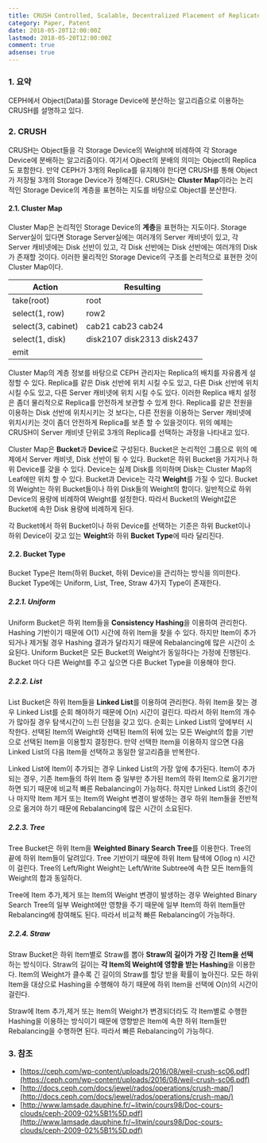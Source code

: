 ```yaml
---
title: CRUSH Controlled, Scalable, Decentralized Placement of Replicated Data
category: Paper, Patent
date: 2018-05-20T12:00:00Z
lastmod: 2018-05-20T12:00:00Z
comment: true
adsense: true
---
```


### 1. 요약

CEPH에서 Object(Data)를 Storage Device에 분산하는 알고리즘으로 이용하는 CRUSH를 설명하고 있다.

### 2. CRUSH

CRUSH는 Object들을 각 Storage Device의 Weight에 비례하여 각 Storage Device에 분배하는 알고리즘이다. 여기서 Ojbect의 분배의 의미는 Object의 Replica도 포함한다. 만약 CEPH가 3개의 Replica를 유지해야 한다면 CRUSH를 통해 Object가 저장될 3개의 Storage Device가 정해진다. CRUSH는 **Cluster Map**이라는 논리적인 Storage Device의 계층을 표현하는 지도를 바탕으로 Object를 분산한다.

#### 2.1. Cluster Map

Cluster Map은 논리적인 Storage Device의 **계층**을 표현하는 지도이다. Storage Server실이 있다면 Storage Server실에는 여러개의 Server 캐비넷이 있고, 각 Server 캐비넷에는 Disk 선반이 있고, 각 Disk 선반에는 Disk 선반에는 여러개의 Disk가 존재할 것이다. 이러한 물리적인 Storage Device의 구조를 논리적으로 표현한 것이 Cluster Map이다.

| Action | Resulting |
|---|---|
| take(root) | root |
| select(1, row) | row2 |
| select(3, cabinet) | cab21 cab23 cab24 |
| select(1, disk) | disk2107 disk2313 disk2437 |
| emit |  |

Cluster Map의 계층 정보를 바탕으로 CEPH 관리자는 Replica의 배치를 자유롭게 설정할 수 있다. Replica를 같은 Disk 선반에 위치 시킬 수도 있고, 다른 Disk 선반에 위치 시킬 수도 있고, 다른 Server 캐비넷에 위치 시킬 수도 있다. 이러한 Replica 배치 설정은 좀더 물리적으로 Replica를 안전하게 보관할 수 있게 한다. Replica를 같은 전원을 이용하는 Disk 선반에 위치시키는 것 보다는, 다른 전원을 이용하는 Server 캐비넷에 위치시키는 것이 좀더 안전하게 Replica를 보존 할 수 있을것이다. 위의 예제는 CRUSH이 Server 캐비넷 단위로 3개의 Replica를 선택하는 과정을 나타내고 있다.

Cluster Map은 **Bucket**과 **Device**로 구성된다. Bucket은 논리적인 그룹으로 위의 예제에서 Server 캐비넷, Disk 선반이 될 수 있다. Bucket은 하위 Bucket을 가지거나 하위 Device를 갖을 수 있다. Device는 실제 Disk를 의미하며 Disk는 Cluster Map의 Leaf에만 위치 할 수 있다. Bucket과 Device는 각각 **Weight**를 가질 수 있다. Bucket의 Weight는 하위 Bucket들이나 하위 Disk들의 Weight의 합이다. 일반적으로 하위 Device의 용량에 비례하여 Weight를 설정한다. 따라서 Bucket의 Weight값은 Bucket에 속한 Disk 용량에 비례하게 된다.

각 Bucket에서 하위 Bucket이나 하위 Device를 선택하는 기준은 하위 Bucket이나 하위 Device이 갖고 있는 **Weight**와 하위 **Bucket Type**에 따라 달리진다.

#### 2.2. Bucket Type

Bucket Type은 Item(하위 Bucket, 하위 Device)을 관리하는 방식을 의미한다. Bucket Type에는 Uniform, List, Tree, Straw 4가지 Type이 존재한다.

##### 2.2.1. Uniform

Uniform Bucket은 하위 Item들을 **Consistency Hashing**을 이용하여 관리한다. Hashing 기반이기 때문에 O(1) 시간에 하위 Item을 찾을 수 있다. 하지만 Item이 추가되거나 제거될 경우 Hashing 결과가 달라지기 때문에 Rebalancing에 많은 시간이 소요된다. Uniform Bucket은 모든 Bucket의 Weight가 동일하다는 가정에 진행된다. Bucket 마다 다른 Weight를 주고 싶으면 다른 Bucket Type을 이용해야 한다.

##### 2.2.2. List

List Bucket은 하위 Item들을 **Linked List**를 이용하여 관리한다. 하위 Item을 찾는 경우 Linked List를 순회 해야하기 때문에 O(n) 시간이 걸린다. 따라서 하위 Item의 개수가 많아질 경우 탐색시간이 느린 단점을 갖고 있다. 순회는 Linked List의 앞에부터 시작한다. 선택된 Item의 Weight와 선택된 Item의 뒤에 있는 모든 Weight의 합을 기반으로 선택된 Item을 이용할지 결정한다. 만약 선택한 Item을 이용하지 않으면 다음 Linked List의 다음 Item을 선택하고 동일한 알고리즘을 반복한다.

Linked List에 Item이 추가되는 경우 Linked List의 가장 앞에 추가된다. Item이 추가되는 경우, 기존 Item들의 하위 Item 중 일부만 추가된 Item의 하위 Item으로 옮기기만 하면 되기 때문에 비교적 빠른 Rebalancing이 가능하다. 하지만 Linked List의 중간이나 마지막 Item 제거 또는 Item의 Weight 변경이 발생하는 경우 하위 Item들을 전반적으로 옮겨야 하기 때문에 Rebalancing에 많은 시간이 소요된다.

##### 2.2.3. Tree

Tree Bucket은 하위 Item을 **Weighted Binary Search Tree**를 이용한다. Tree의 끝에 하위 Item들이 달려있다. Tree 기반이기 때문에 하위 Item 탐색에 O(log n) 시간이 걸린다. Tree의 Left/Right Weight는 Left/Write Subtree에 속한 모든 Item들의 Weight의 합과 동일하다.

Tree에 Item 추가,제거 또는 Item의 Weight 변경이 발생하는 경우 Weighted Binary Search Tree의 일부 Weight에만 영향을 주기 때문에 일부 Item의 하위 Item들만 Rebalancing에 참여해도 된다. 따라서 비교적 빠른 Rebalancing이 가능하다.

##### 2.2.4. Straw

Straw Bucket은 하위 Item별로 Straw를 뽑아 **Straw의 길이가 가장 긴 Item을 선택**하는 방식이다. Straw의 길이는 **각 Item의 Weight에 영향을 받는 Hashing**을 이용한다. Item의 Weight가 클수록 긴 길이의 Straw를 할당 받을 확률이 높아진다. 모든 하위 Item을 대상으로 Hashing을 수행해야 하기 때문에 하위 Item을 선택에 O(n)의 시간이 걸린다.

Straw에 Item 추가,제거 또는 Item의 Weight가 변경되더라도 각 Item별로 수행한 Hashing을 이용하는 방식이기 때문에 영향받은 Item에 속한 하위 Item들만 Rebalancing을 수행하면 된다. 따라서 빠른 Rebalancing이 가능하다.

### 3. 참조

* [https://ceph.com/wp-content/uploads/2016/08/weil-crush-sc06.pdf](https://ceph.com/wp-content/uploads/2016/08/weil-crush-sc06.pdf)
* [http://docs.ceph.com/docs/jewel/rados/operations/crush-map/](http://docs.ceph.com/docs/jewel/rados/operations/crush-map/)
* [http://www.lamsade.dauphine.fr/~litwin/cours98/Doc-cours-clouds/ceph-2009-02%5B1%5D.pdf](http://www.lamsade.dauphine.fr/~litwin/cours98/Doc-cours-clouds/ceph-2009-02%5B1%5D.pdf)